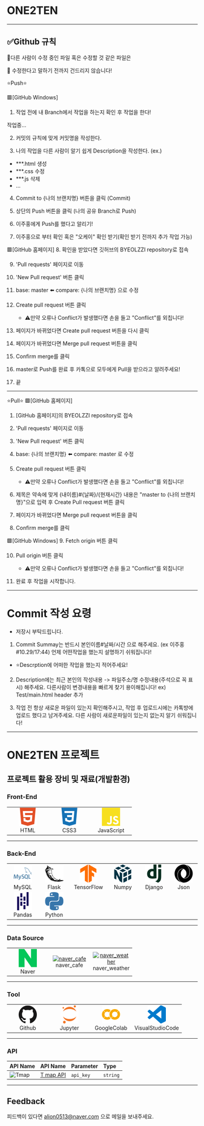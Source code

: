 # ONE2TEN
-------
## ✅Github 규칙

🚫다른 사람이 수정 중인 파일 혹은 수정할 것 같은 파일은 

🚫 수정한다고 말하기 전까지 건드리지 않습니다!

⭐Push⭐

🟥[GitHub Windows]
1. 작업 전에 내 Branch에서 작업을 하는지 확인 후 작업을 한다!

작업중...

2. 커밋의 규칙에 맞게 커밋명을 작성한다.

3. 나의 작업을 다른 사람이 알기 쉽게 Description을 작성한다.
(ex.)
- ***.html 생성
- ***.css 수정
- ***.js 삭제
- ...

4. Commit to {나의 브랜치명} 버튼을 클릭 (Commit)

5. 상단의 Push 버튼을 클릭 (나의 공유 Branch로 Push)

6. 이주홍에게 Push를 했다고 알리기!

7. 이주홍으로 부터 확인 혹은 "오케이" 확인 받기(확인 받기 전까지 추가 작업 가능)

🟥[GitHub 홈페이지]
8. 확인을 받았다면 깃허브의 BYEOLZZI repository로 접속

9. 'Pull requests' 페이지로 이동

10. 'New Pull request' 버튼 클릭

11. base: master ⬅️ compare: {나의 브랜치명} 으로 수정

12. Create pull request 버튼 클릭
	- ⚠️만약 오류나 Conflict가 발생했다면 손을 들고 "Conflict"를 외칩니다!

13. 페이지가 바뀌었다면 Create pull request 버튼을 다시 클릭

14. 페이지가 바뀌었다면 Merge pull request 버튼을 클릭

15. Confirm merge를 클릭

16. master로 Push를 완료 후
	카톡으로 모두에게 Pull을 받으라고 알려주세요!

17. 끝

-------

⭐Pull⭐
🟩[GitHub 홈페이지]
1. [GitHub 홈페이지]의 BYEOLZZI repository로 접속

2. 'Pull requests' 페이지로 이동

3. 'New Pull request' 버튼 클릭

4. base: {나의 브랜치명} ⬅️ compare: master 로 수정

5. Create pull request 버튼 클릭
	- ⚠️만약 오류나 Conflict가 발생했다면 손을 들고 "Conflict"를 외칩니다!

6. 제목은 약속에 맞게 {내이름}#{날짜}/{현재시간}
 내용은 "master to {나의 브랜치명}"으로 입력 후
 Create Pull request 버튼 클릭

7. 페이지가 바뀌었다면 Merge pull request 버튼을 클릭

8. Confirm merge를 클릭

🟩[GitHub Windows]
9. Fetch origin 버튼 클릭

10. Pull origin 버튼 클릭
	- ⚠️만약 오류나 Conflict가 발생했다면 손을 들고 "Conflict"를 외칩니다!

11. 완료 후 작업을 시작합니다.

-------

# Commit 작성 요령

- 저장시 부탁드립니다.

1. Commit Summay는 반드시 본인이름#날짜/시간 으로 해주세요. (ex 이주홍#10.29/17:44) 언제 어떤작업을 했는지 설명하기 쉬워집니다!
- ⭐Descrption에 어떠한 작업을 했는지 적어주세요!

2. Description에는 최근 본인의 작성내용 -> 파일주소/명 수정내용(주석으로 꼭 표시) 해주세요. 다른사람이 변경내용을 빠르게 찾기 용이해집니다! ex) Test/main.html header 추가

3. 작업 전 항상 새로운 파일이 있는지 확인해주시고, 작업 후 업로드시에는 카톡방에 업로드 했다고 남겨주세요. 다른 사람이 새로운파일이 있는지 없는지 알기 쉬워집니다!
-------
# ONE2TEN 프로젝트

## 프로젝트 활용 장비 및 재료(개발환경)

### Front-End
<table>
  <tr>
    <td align="center" width="96">
      <a href="#macropower-tech">
        <img src=".\READEME\image\html.svg" width="48" height="48" alt="HTML"/>
      </a>
      <br>HTML
    </td>
    <td align="center" width="96">
      <a href="#macropower-tech">
        <img src=".\READEME\image\css3.svg" width="48" height="48" alt="CSS3" />
      </a>
      <br>CSS3
    </td>
    <td align="center" width="96">
      <a href="#macropower-tech">
        <img src=".\READEME\image\javascript.svg" width="48" height="48" alt="JavaScript" />
      </a>
      <br>JavaScript
    </td>
  </tr>
</table>

-------
### Back-End
<table>
  <tr>
    <td align="center" width="96">
      <a href="#macropower-tech">
        <img src=".\READEME\image\mysql.svg" width="48" height="48" alt="MySQL" style="background-color:white;"/>
      </a>
      <br>MySQL
    </td>
    <td align="center" width="96">
      <a href="#macropower-tech">
        <img src=".\READEME\image\flask.svg" width="48" height="48" alt="Flask" style="background-color:white;"/>
      </a>
      <br>Flask
    </td>
    <td align="center" width="96">
      <a href="#macropower-tech">
        <img src=".\READEME\image\tensorflow.svg" width="48" height="48" alt="TensorFlow" />
      </a>
      <br>TensorFlow
    </td>
    <td align="center" width="96">
      <a href="#macropower-tech">
        <img src=".\READEME\image\numpy.svg" width="48" height="48" alt="Numpy" style="background-color:white;"/>
      </a>
      <br>Numpy
    </td>
    <td align="center" width="96">
      <a href="#macropower-tech">
        <img src=".\READEME\image\django.svg" width="48" height="48" alt="Django" style="background-color:white;"/>
      </a>
      <br>Django
    </td>
    <td align="center" width="96">
      <a href="#macropower-tech">
        <img src=".\READEME\image\json.svg" width="48" height="48" alt="Json" style="background-color:white;"/>
      </a>
      <br>Json
    </td>
  </tr>
  <tr>
    <td align="center" width="96">
      <a href="#macropower-tech">
        <img src=".\READEME\image\pandas.svg" width="48" height="48" alt="Pandas" style="background-color:white;"/>
      </a>
      <br>Pandas
    </td>
    <td align="center" width="96">
      <a href="#macropower-tech">
        <img src=".\READEME\image\python.svg" width="48" height="48" alt="Python" style="background-color:white;"/>
      </a>
      <br>Python
    </td>
    
  </tr>
</table>

-------
### Data Source
<table>
  <tr>
    <td align="center" width="96">
      <a href="#macropower-tech">
        <img src=".\READEME\image\naver.svg" width="48" height="48" alt="Naver"/>
      </a>
      <br>Naver
    </td>
    <td align="center" width="96">
      <a href="#macropower-tech">
        <img src="https://play-lh.googleusercontent.com/Zt1Ac3OOTTTaSrro-Ji6ttmVHx3qrzUklYeCC3RxTScjWGEyZjlJkqJ8t58z0zWENJb_=w240-h480-rw" width="48" height="48" alt="naver_cafe" />
      </a>
      <br>naver_cafe
    </td>
    <td align="center" width="96">
      <a href="#macropower-tech">
        <img src="https://ssl.pstatic.net/static/weather/web_icon/web_iOS_iPhone_3x_180X180.png" width="48" height="48" alt="naver_weather" />
      </a>
      <br>naver_weather
    </td>
  </tr>
</table>

-------
### Tool
<table>
  <tr>
    <td align="center" width="96">
      <a href="#macropower-tech">
        <img src=".\READEME\image\github.svg" width="48" height="48" alt="Github" style="background-color:white;"/>
      </a>
      <br>Github
    </td>
    <td align="center" width="96">
      <a href="#macropower-tech">
        <img src=".\READEME\image\jupyter.svg" width="48" height="48" alt="Jupyter" style="background-color:white;"/>
      </a>
      <br>Jupyter
    </td>
    <td align="center" width="96">
      <a href="#macropower-tech">
        <img src=".\READEME\image\googlecolab.svg" width="48" height="48" alt="GoogleColab" style="background-color:white;"/>
      </a>
      <br>GoogleColab
    </td>
    <td align="center" width="96">
      <a href="#macropower-tech">
        <img src=".\READEME\image\vscode.svg" width="48" height="48" alt="VisualStudioCode" style="background-color:white;"/>
      </a>
      <br>VisualStudioCode
    </td>
  </tr>
</table>

-------
### API

| API Name                                                | API Name                                                | Parameter | Type     |
| :-----------------------------------------------------  | :-----------------------------------------------------  | :-------- | :------- |
| <img src="https://play-lh.googleusercontent.com/WcrqQ9atNdC7dp4vG4fWue0kRdMxiDSTKu9E1Zj7EmGcgdQ8j3u9_2Tt8vw-zPvKCkg=w240-h480-rw" width="48" height="48" alt="Tmap" style="background-color:white;"/>                                               | [T map API](https://tmapapi.sktelecom.com/index.html)   | `api_key` | `string` |

-------

## Feedback

피드백이 있다면 alion0513@naver.com 으로 메일을 보내주세요.

